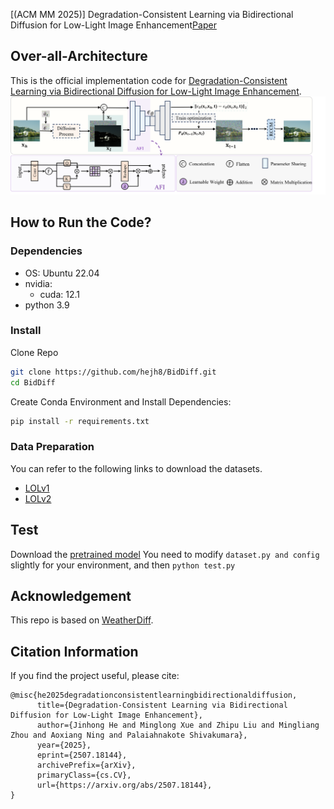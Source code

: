 [(ACM MM 2025)] Degradation-Consistent Learning via Bidirectional Diffusion for Low-Light Image Enhancement[Paper](https://arxiv.org/abs/2507.18144)

## Over-all-Architecture
This is the official implementation code for [Degradation-Consistent Learning via Bidirectional Diffusion for Low-Light Image Enhancement](https://arxiv.org/abs/2507.18144).
![Over-all-Architecture](https://github.com/hejh8/BidDiff/blob/main/Fig1.png)

## How to Run the Code?

### Dependencies

* OS: Ubuntu 22.04
* nvidia:
	- cuda: 12.1
* python 3.9

### Install

 Clone Repo
 ```bash
 git clone https://github.com/hejh8/BidDiff.git
 cd BidDiff 
 ```
Create Conda Environment and Install Dependencies:
```bash
pip install -r requirements.txt
```
### Data Preparation

You can refer to the following links to download the datasets.

- [LOLv1](https://daooshee.github.io/BMVC2018website/)
- [LOLv2](https://github.com/flyywh/CVPR-2020-Semi-Low-Light)

## Test
Download the [pretrained model](https://drive.google.com/drive/folders/1IAGuhxQVhtRD-PdYeRkItzQ3n0szrz9U)
You need to modify ```dataset.py and config``` slightly for your environment, and then
```python test.py ```


## Acknowledgement
This repo is based on [WeatherDiff](https://github.com/IGITUGraz/WeatherDiffusion).

## Citation Information
If you find the project useful, please cite:  
```
@misc{he2025degradationconsistentlearningbidirectionaldiffusion,
      title={Degradation-Consistent Learning via Bidirectional Diffusion for Low-Light Image Enhancement}, 
      author={Jinhong He and Minglong Xue and Zhipu Liu and Mingliang Zhou and Aoxiang Ning and Palaiahnakote Shivakumara},
      year={2025},
      eprint={2507.18144},
      archivePrefix={arXiv},
      primaryClass={cs.CV},
      url={https://arxiv.org/abs/2507.18144}, 
}
```
